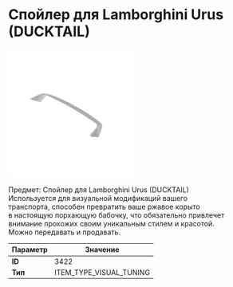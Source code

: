 # Спойлер для Lamborghini Urus (DUCKTAIL)

![Item Image](../img/3422.webp?raw=true)

Предмет: Спойлер для Lamborghini Urus (DUCKTAIL)<br>Используется для визуальной модификаций вашего<br>транспорта, способен превратить ваше ржавое корыто<br>в настоящую порхающую бабочку, что обязательно привлечет<br>внимание прохожих своим уникальным стилем и красотой.<br>Можно передавать и продавать.


| Параметр | Значение |
|----------|----------|
| **ID** | 3422 |
| **Тип** | ITEM_TYPE_VISUAL_TUNING |

